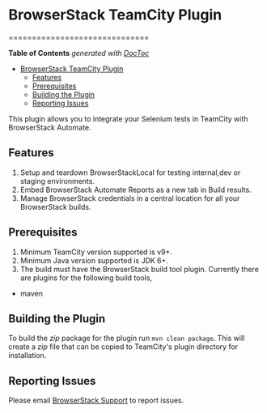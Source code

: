 # BrowserStack TeamCity Plugin
==============================

<!-- START doctoc generated TOC please keep comment here to allow auto update -->
<!-- DON'T EDIT THIS SECTION, INSTEAD RE-RUN doctoc TO UPDATE -->
**Table of Contents**  *generated with [DocToc](https://github.com/thlorenz/doctoc)*

- [BrowserStack TeamCity Plugin](#browserstack-teamcity-plugin)
  - [Features](#features)
  - [Prerequisites](#prerequisites)
  - [Building the Plugin](#building-the-plugin)
  - [Reporting Issues](#reporting-issues)

<!-- END doctoc generated TOC please keep comment here to allow auto update -->


This plugin allows you to integrate your Selenium tests in TeamCity with BrowserStack Automate.

## Features
1. Setup and teardown BrowserStackLocal for testing internal,dev or staging environments. 
2. Embed BrowserStack Automate Reports as a new tab in Build results.
3. Manage BrowserStack credentials in a central location for all your BrowserStack builds.

## Prerequisites
1. Minimum TeamCity version supported is v9+.
2. Minimum Java version supported is JDK 6+.
3. The build must have the BrowserStack build tool plugin. Currently there are plugins for the following build tools,
  * maven
  
## Building the Plugin

To build the *zip* package for the plugin run `mvn clean package`. This will create a *zip* file that can be copied to TeamCity's
plugin directory for installation.

## Reporting Issues

Please email [BrowserStack Support](mailto:support@browserstack.com) to report issues.
